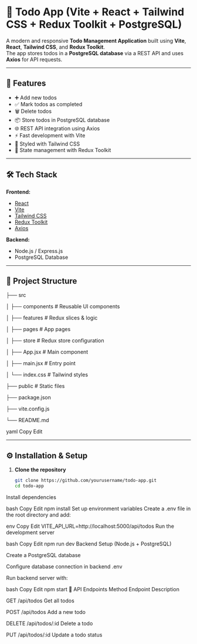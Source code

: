 # 📝 Todo App (Vite + React + Tailwind CSS + Redux Toolkit + PostgreSQL)

A modern and responsive **Todo Management Application** built using **Vite**, **React**, **Tailwind CSS**, and **Redux Toolkit**.  
The app stores todos in a **PostgreSQL database** via a REST API and uses **Axios** for API requests.

---

## 🚀 Features

- ➕ Add new todos
- ✅ Mark todos as completed
- 🗑 Delete todos
- 📦 Store todos in PostgreSQL database
- 🌐 REST API integration using Axios
- ⚡ Fast development with Vite
- 🎨 Styled with Tailwind CSS
- 🔄 State management with Redux Toolkit

---

## 🛠 Tech Stack

**Frontend:**
- [React](https://reactjs.org/)
- [Vite](https://vitejs.dev/)
- [Tailwind CSS](https://tailwindcss.com/)
- [Redux Toolkit](https://redux-toolkit.js.org/)
- [Axios](https://axios-http.com/)

**Backend:**
- Node.js / Express.js
- PostgreSQL Database

---

## 📂 Project Structure

├── src

│ ├── components # Reusable UI components

│ ├── features # Redux slices & logic

│ ├── pages # App pages

│ ├── store # Redux store configuration

│ ├── App.jsx # Main component

│ ├── main.jsx # Entry point

│ └── index.css # Tailwind styles

├── public # Static files

├── package.json

├── vite.config.js

└── README.md

yaml
Copy
Edit

---

## ⚙️ Installation & Setup

1. **Clone the repository**
   ```bash
   git clone https://github.com/yourusername/todo-app.git
   cd todo-app
Install dependencies

bash
Copy
Edit
npm install
Set up environment variables
Create a .env file in the root directory and add:

env
Copy
Edit
VITE_API_URL=http://localhost:5000/api/todos
Run the development server

bash
Copy
Edit
npm run dev
Backend Setup (Node.js + PostgreSQL)

Create a PostgreSQL database

Configure database connection in backend .env

Run backend server with:

bash
Copy
Edit
npm start
📡 API Endpoints
Method	Endpoint	Description

GET	/api/todos	Get all todos

POST	/api/todos	Add a new todo

DELETE	/api/todos/:id	Delete a todo

PUT	/api/todos/:id	Update a todo status
